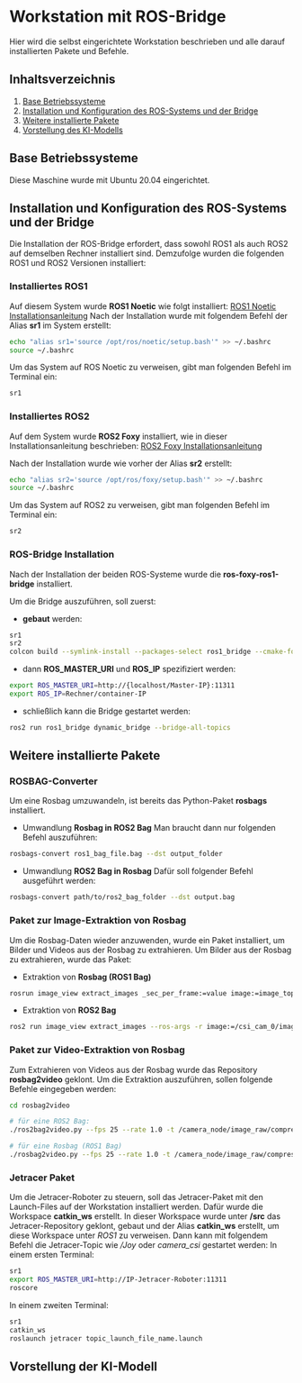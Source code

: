 # **Workstation mit ROS-Bridge**
Hier wird die selbst eingerichtete Workstation beschrieben 
und alle darauf installierten Pakete und Befehle.

## **Inhaltsverzeichnis**

1. [Base Betriebssysteme](#base-betriebssysteme)
2. [Installation und Konfiguration des ROS-Systems und der Bridge](#installation-und-konfiguration-des-ros-systems-und-der-bridge)
3. [Weitere installierte Pakete](#weitere-installierte-pakete)
4. [Vorstellung des KI-Modells](#vorstellung-des-ki-modells)

## **Base Betriebssysteme**

Diese Maschine wurde mit Ubuntu 20.04 eingerichtet.

## **Installation und Konfiguration des ROS-Systems und der Bridge**

Die Installation der ROS-Bridge erfordert, dass sowohl ROS1 als auch ROS2 auf demselben Rechner installiert sind.
Demzufolge wurden die folgenden ROS1 und ROS2 Versionen installiert:

### **Installiertes ROS1**

Auf diesem System wurde **ROS1 Noetic** wie folgt installiert:
[ROS1 Noetic Installationsanleitung](https://wiki.ros.org/noetic/Installation/Ubuntu)
Nach der Installation wurde mit folgendem Befehl der Alias **sr1** im System erstellt:
```bash
echo "alias sr1='source /opt/ros/noetic/setup.bash'" >> ~/.bashrc
source ~/.bashrc
```
Um das System auf ROS Noetic zu verweisen, gibt man folgenden Befehl im Terminal ein:
```bash
sr1
```

### **Installiertes ROS2**

Auf dem System wurde **ROS2 Foxy** installiert, wie in dieser Installationsanleitung beschrieben:
[ROS2 Foxy Installationsanleitung](https://docs.ros.org/en/foxy/Installation/Ubuntu-Install-Debians.html)

Nach der Installation wurde wie vorher der Alias **sr2** erstellt:
```bash
echo "alias sr2='source /opt/ros/foxy/setup.bash'" >> ~/.bashrc
source ~/.bashrc
```
Um das System auf ROS2 zu verweisen, gibt man folgenden Befehl im Terminal ein:
```bash
sr2
```

### **ROS-Bridge Installation**
Nach der Installation der beiden ROS-Systeme wurde die **ros-foxy-ros1-bridge** installiert.

Um die Bridge auszuführen, soll zuerst:

- **gebaut** werden:
```bash
sr1
sr2 
colcon build --symlink-install --packages-select ros1_bridge --cmake-force-configure
```

- dann **ROS_MASTER_URI** und **ROS_IP** spezifiziert werden:
```bash
export ROS_MASTER_URI=http://{localhost/Master-IP}:11311
export ROS_IP=Rechner/container-IP
```

- schließlich kann die Bridge gestartet werden:
```bash
ros2 run ros1_bridge dynamic_bridge --bridge-all-topics
```

## **Weitere installierte Pakete**
### **ROSBAG-Converter**
Um eine Rosbag umzuwandeln, ist bereits das Python-Paket **rosbags** installiert.
- Umwandlung **Rosbag in ROS2 Bag**
Man braucht dann nur folgenden Befehl auszuführen:
```bash
rosbags-convert ros1_bag_file.bag --dst output_folder
```

- Umwandlung **ROS2 Bag in Rosbag**
Dafür soll folgender Befehl ausgeführt werden:
```bash
rosbags-convert path/to/ros2_bag_folder --dst output.bag
```

### **Paket zur Image-Extraktion von Rosbag**
Um die Rosbag-Daten wieder anzuwenden, wurde ein Paket installiert, um Bilder und Videos aus der Rosbag zu extrahieren.
Um Bilder aus der Rosbag zu extrahieren, wurde das Paket:

- Extraktion von **Rosbag (ROS1 Bag)**
```bash
rosrun image_view extract_images _sec_per_frame:=value image:=image_topic _image_transport:=compressed/theora
```

- Extraktion von **ROS2 Bag**
```bash
ros2 run image_view extract_images --ros-args -r image:=/csi_cam_0/image_raw --param image_transport:=compressed
```

### **Paket zur Video-Extraktion von Rosbag**

Zum Extrahieren von Videos aus der Rosbag wurde das Repository **rosbag2video** geklont.
Um die Extraktion auszuführen, sollen folgende Befehle eingegeben werden:
```bash
cd rosbag2video

# für eine ROS2 Bag: 
./ros2bag2video.py --fps 25 --rate 1.0 -t /camera_node/image_raw/compressed path/to/your/rosbag2_file.db3

# für eine Rosbag (ROS1 Bag)
./rosbag2video.py --fps 25 --rate 1.0 -t /camera_node/image_raw/compressed path/to/your/rosbag_file.bag
```

### **Jetracer Paket**
Um die Jetracer-Roboter zu steuern, soll das Jetracer-Paket mit den Launch-Files auf der Workstation installiert werden.
Dafür wurde die Workspace **catkin_ws** erstellt.
In dieser Workspace wurde unter **/src** das Jetracer-Repository geklont, gebaut und der Alias **catkin_ws** erstellt,
um diese Workspace unter *ROS1* zu verweisen. Dann kann mit folgendem Befehl die Jetracer-Topic wie */Joy* oder *camera_csi* gestartet werden:
In einem ersten Terminal:
```bash
sr1
export ROS_MASTER_URI=http://IP-Jetracer-Roboter:11311
roscore
```

In einem zweiten Terminal:
```bash
sr1
catkin_ws
roslaunch jetracer topic_launch_file_name.launch
```

## **Vorstellung der KI-Modell**

 
